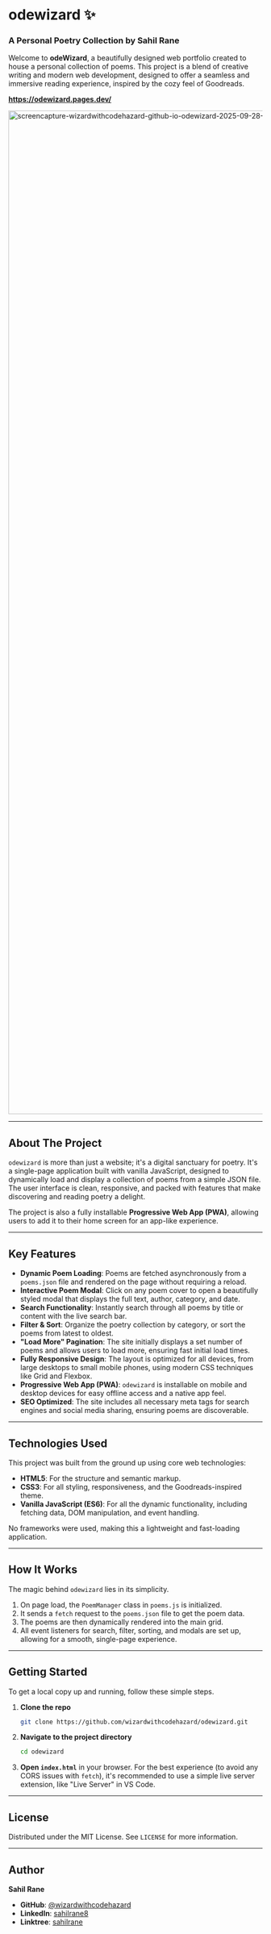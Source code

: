# odewizard ✨

### A Personal Poetry Collection by Sahil Rane

Welcome to **odeWizard**, a beautifully designed web portfolio created to house a personal collection of poems. This project is a blend of creative writing and modern web development, designed to offer a seamless and immersive reading experience, inspired by the cozy feel of Goodreads.

**https://odewizard.pages.dev/**

<img width="1920" height="1991" alt="screencapture-wizardwithcodehazard-github-io-odewizard-2025-09-28-06_54_52" src="https://github.com/user-attachments/assets/017291f1-842d-4fa2-940c-ea322de44059" />

-----

## About The Project

`odewizard` is more than just a website; it's a digital sanctuary for poetry. It's a single-page application built with vanilla JavaScript, designed to dynamically load and display a collection of poems from a simple JSON file. The user interface is clean, responsive, and packed with features that make discovering and reading poetry a delight.

The project is also a fully installable **Progressive Web App (PWA)**, allowing users to add it to their home screen for an app-like experience.

-----

## Key Features

  * **Dynamic Poem Loading**: Poems are fetched asynchronously from a `poems.json` file and rendered on the page without requiring a reload.
  * **Interactive Poem Modal**: Click on any poem cover to open a beautifully styled modal that displays the full text, author, category, and date.
  * **Search Functionality**: Instantly search through all poems by title or content with the live search bar.
  * **Filter & Sort**: Organize the poetry collection by category, or sort the poems from latest to oldest.
  * **"Load More" Pagination**: The site initially displays a set number of poems and allows users to load more, ensuring fast initial load times.
  * **Fully Responsive Design**: The layout is optimized for all devices, from large desktops to small mobile phones, using modern CSS techniques like Grid and Flexbox.
  * **Progressive Web App (PWA)**: `odewizard` is installable on mobile and desktop devices for easy offline access and a native app feel.
  * **SEO Optimized**: The site includes all necessary meta tags for search engines and social media sharing, ensuring poems are discoverable.

-----

## Technologies Used

This project was built from the ground up using core web technologies:

  * **HTML5**: For the structure and semantic markup.
  * **CSS3**: For all styling, responsiveness, and the Goodreads-inspired theme.
  * **Vanilla JavaScript (ES6)**: For all the dynamic functionality, including fetching data, DOM manipulation, and event handling.

No frameworks were used, making this a lightweight and fast-loading application.

-----

## How It Works

The magic behind `odewizard` lies in its simplicity.

1.  On page load, the `PoemManager` class in `poems.js` is initialized.
2.  It sends a `fetch` request to the `poems.json` file to get the poem data.
3.  The poems are then dynamically rendered into the main grid.
4.  All event listeners for search, filter, sorting, and modals are set up, allowing for a smooth, single-page experience.

-----

## Getting Started

To get a local copy up and running, follow these simple steps.

1.  **Clone the repo**
    ```sh
    git clone https://github.com/wizardwithcodehazard/odewizard.git
    ```
2.  **Navigate to the project directory**
    ```sh
    cd odewizard
    ```
3.  **Open `index.html`** in your browser. For the best experience (to avoid any CORS issues with `fetch`), it's recommended to use a simple live server extension, like "Live Server" in VS Code.

-----

## License

Distributed under the MIT License. See `LICENSE` for more information.

-----

## Author

**Sahil Rane**

  * **GitHub**: [@wizardwithcodehazard](https://github.com/wizardwithcodehazard)
  * **LinkedIn**: [sahilrane8](https://www.linkedin.com/in/sahilrane8)
  * **Linktree**: [sahilrane](https://linktr.ee/sahilrane)
